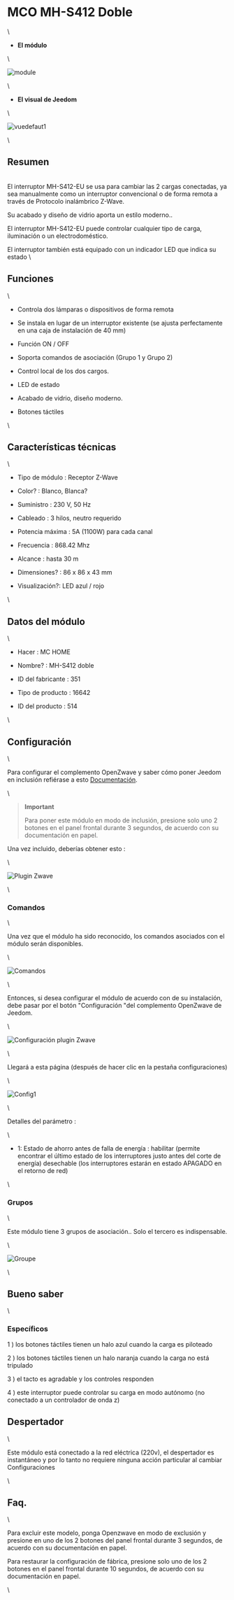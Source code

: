 MCO MH-S412 Doble 
==================

\

-   **El módulo**

\

![module](images/mco.mhs412/module.jpg)

\

-   **El visual de Jeedom**

\

![vuedefaut1](images/mco.mhs412/vuedefaut1.jpg)

\

Resumen 
------

\
El interruptor MH-S412-EU se usa para cambiar las 2 cargas conectadas,
ya sea manualmente como un interruptor convencional o de forma remota a través de
Protocolo inalámbrico Z-Wave.

Su acabado y diseño de vidrio aporta un estilo moderno..

El interruptor MH-S412-EU puede controlar cualquier tipo de carga,
iluminación o un electrodoméstico.

El interruptor también está equipado con un indicador LED que indica su
estado \

Funciones 
---------

\

-   Controla dos lámparas o dispositivos de forma remota

-   Se instala en lugar de un interruptor existente (se ajusta
    perfectamente en una caja de instalación de 40 mm)

-   Función ON / OFF

-   Soporta comandos de asociación (Grupo 1 y Grupo 2)

-   Control local de los dos cargos.

-   LED de estado

-   Acabado de vidrio, diseño moderno.

-   Botones táctiles

\

Características técnicas 
---------------------------

\

-   Tipo de módulo : Receptor Z-Wave

-   Color? : Blanco, Blanca?

-   Suministro : 230 V, 50 Hz

-   Cableado : 3 hilos, neutro requerido

-   Potencia máxima : 5A (1100W) para cada canal

-   Frecuencia : 868.42 Mhz

-   Alcance : hasta 30 m

-   Dimensiones? : 86 x 86 x 43 mm

-   Visualización?: LED azul / rojo

\

Datos del módulo 
-----------------

\

-   Hacer : MC HOME

-   Nombre? : MH-S412 doble

-   ID del fabricante : 351

-   Tipo de producto : 16642

-   ID del producto : 514

\

Configuración 
-------------

\

Para configurar el complemento OpenZwave y saber cómo poner Jeedom en
inclusión refiérase a esto
[Documentación](https://jeedom.fr/doc/documentation/plugins/openzwave/es_ES/openzwave.html).

\

> **Important**
>
> Para poner este módulo en modo de inclusión, presione solo uno
> 2 botones en el panel frontal durante 3 segundos, de acuerdo con su
> documentación en papel.

Una vez incluido, deberías obtener esto :

\

![Plugin Zwave](images/mco.mhs412/information.jpg)

\

### Comandos 

\

Una vez que el módulo ha sido reconocido, los comandos asociados con el módulo serán
disponibles.

\

![Comandos](images/mco.mhs412/commandes.jpg)

\

Entonces, si desea configurar el módulo de acuerdo con
de su instalación, debe pasar por el botón
"Configuración "del complemento OpenZwave de Jeedom.

\

![Configuración plugin Zwave](images/plugin/bouton_configuration.jpg)

\

Llegará a esta página (después de hacer clic en la pestaña
configuraciones)

\

![Config1](images/mco.mhs412/config1.jpg)

\

Detalles del parámetro :

\

-   1: Estado de ahorro antes de falla de energía : habilitar (permite encontrar
    el último estado de los interruptores justo antes del corte de energía)
    desechable (los interruptores estarán en estado APAGADO en el retorno de red)

\

### Grupos 

\

Este módulo tiene 3 grupos de asociación.. Solo el tercero es
indispensable.

\

![Groupe](images/mco.mhs412/groupe.jpg)

\

Bueno saber 
------------

\

### Específicos 

1 \) los botones táctiles tienen un halo azul cuando la carga
es piloteado

2 \) los botones táctiles tienen un halo naranja cuando la carga
no está tripulado

3 \) el tacto es agradable y los controles responden

4 \) este interruptor puede controlar su carga en modo autónomo (no
conectado a un controlador de onda z)

Despertador 
------

\

Este módulo está conectado a la red eléctrica (220v), el despertador es instantáneo
y por lo tanto no requiere ninguna acción particular al cambiar
Configuraciones

\

Faq. 
------

\

Para excluir este modelo, ponga Openzwave en modo de exclusión y presione
en uno de los 2 botones del panel frontal durante 3 segundos, de acuerdo con su
documentación en papel.

Para restaurar la configuración de fábrica, presione solo uno de los 2 botones
en el panel frontal durante 10 segundos, de acuerdo con su documentación en papel.

\

